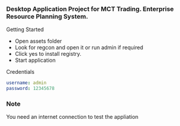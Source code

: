 ### Desktop Application Project for MCT Trading. Enterprise Resource Planning System.

Getting Started
- Open assets folder
- Look for regcon and open it or run admin if required
- Click yes to install registry.
- Start application

Credentials
```yaml
username: admin
password: 12345678
```

### Note
You need an internet connection to test the appliation
